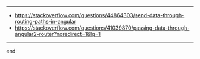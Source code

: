 
---

- https://stackoverflow.com/questions/44864303/send-data-through-routing-paths-in-angular
- https://stackoverflow.com/questions/41039870/passing-data-through-angular2-router?noredirect=1&lq=1


---

end